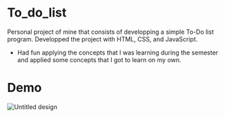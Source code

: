 # To_do_list
Personal project of mine that consists of developping a simple To-Do list program.
Developped the project with HTML, CSS, and JavaScript.

- Had fun applying the concepts that I was learning during the semester and applied some concepts that I got to learn on my own. 

# Demo





![Untitled design](https://github.com/samir3112/To_do_list/assets/131091810/11a5c2a4-0bc2-471d-a8ff-23a6353b5fa5)
